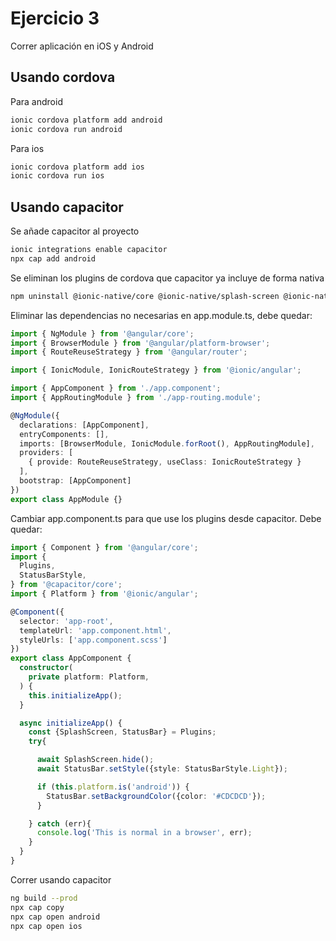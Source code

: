 # Ejercicio 3

Correr aplicación en iOS y Android


## Usando cordova

Para android

```bash
ionic cordova platform add android
ionic cordova run android
```
Para ios

```bash
ionic cordova platform add ios
ionic cordova run ios
```

## Usando capacitor

Se añade capacitor al proyecto
```bash
ionic integrations enable capacitor
npx cap add android
```
Se eliminan los plugins de cordova que capacitor ya incluye de forma nativa

```bash
npm uninstall @ionic-native/core @ionic-native/splash-screen @ionic-native/status-bar --save

```
Eliminar las dependencias no necesarias en app.module.ts, debe quedar:
```ts
import { NgModule } from '@angular/core';
import { BrowserModule } from '@angular/platform-browser';
import { RouteReuseStrategy } from '@angular/router';

import { IonicModule, IonicRouteStrategy } from '@ionic/angular';

import { AppComponent } from './app.component';
import { AppRoutingModule } from './app-routing.module';

@NgModule({
  declarations: [AppComponent],
  entryComponents: [],
  imports: [BrowserModule, IonicModule.forRoot(), AppRoutingModule],
  providers: [
    { provide: RouteReuseStrategy, useClass: IonicRouteStrategy }
  ],
  bootstrap: [AppComponent]
})
export class AppModule {}


```

Cambiar app.component.ts para que use los plugins desde capacitor.
Debe quedar:

```ts
import { Component } from '@angular/core';
import {
  Plugins,
  StatusBarStyle,
} from '@capacitor/core';
import { Platform } from '@ionic/angular';

@Component({
  selector: 'app-root',
  templateUrl: 'app.component.html',
  styleUrls: ['app.component.scss']
})
export class AppComponent {
  constructor(
    private platform: Platform,
  ) {
    this.initializeApp();
  }

  async initializeApp() {
    const {SplashScreen, StatusBar} = Plugins;
    try{

      await SplashScreen.hide();
      await StatusBar.setStyle({style: StatusBarStyle.Light});

      if (this.platform.is('android')) {
        StatusBar.setBackgroundColor({color: '#CDCDCD'});
      }

    } catch (err){
      console.log('This is normal in a browser', err);
    }
  }
}


```
Correr usando capacitor
```bash
ng build --prod
npx cap copy
npx cap open android
npx cap open ios
```




